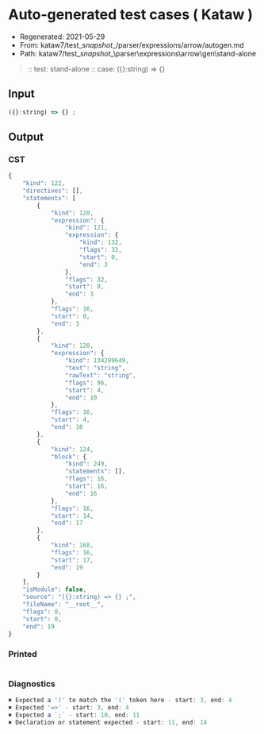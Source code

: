 # Auto-generated test cases ( Kataw )
- Regenerated: 2021-05-29
- From: kataw7/test\__snapshot__/parser/expressions/arrow/autogen.md
- Path: kataw7/test\__snapshot__\parser\expressions\arrow\gen\stand-alone
> :: test: stand-alone
> :: case: ({}:string) => {}
## Input

`````js
({}:string) => {} ;
`````
## Output

### CST

```javascript
{
    "kind": 122,
    "directives": [],
    "statements": [
        {
            "kind": 120,
            "expression": {
                "kind": 121,
                "expression": {
                    "kind": 132,
                    "flags": 32,
                    "start": 0,
                    "end": 3
                },
                "flags": 32,
                "start": 0,
                "end": 3
            },
            "flags": 16,
            "start": 0,
            "end": 3
        },
        {
            "kind": 120,
            "expression": {
                "kind": 134299649,
                "text": "string",
                "rawText": "string",
                "flags": 96,
                "start": 4,
                "end": 10
            },
            "flags": 16,
            "start": 4,
            "end": 10
        },
        {
            "kind": 124,
            "block": {
                "kind": 249,
                "statements": [],
                "flags": 16,
                "start": 16,
                "end": 16
            },
            "flags": 16,
            "start": 14,
            "end": 17
        },
        {
            "kind": 168,
            "flags": 16,
            "start": 17,
            "end": 19
        }
    ],
    "isModule": false,
    "source": "({}:string) => {} ;",
    "fileName": "__root__",
    "flags": 0,
    "start": 0,
    "end": 19
}
```

### Printed

```javascript

```

### Diagnostics

```javascript
✖ Expected a ')' to match the '(' token here - start: 3, end: 4
✖ Expected '=>' - start: 3, end: 4
✖ Expected a `;` - start: 10, end: 11
✖ Declaration or statement expected - start: 11, end: 14

```

